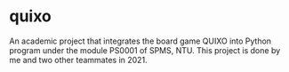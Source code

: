 # quixo
An academic project that integrates the board game QUIXO into Python program under the module PS0001 of SPMS, NTU. This project is done by me and two other teammates in 2021.
